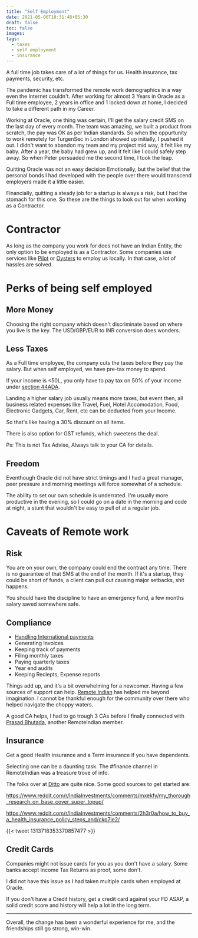 ```yaml
---
title: "Self Employment"
date: 2021-05-06T18:31:48+05:30
draft: false
toc: false
images:
tags:
  - taxes
  - self employment
  - insurance
---
```


A full time job takes care of a lot of things for us. Health insurance, tax payments, security, etc.

The pandemic has transformed the remote work demographics in a way even the Internet couldn't. After working for almost 3 Years in Oracle as a Full time employee, 2 years in office and 1 locked down at home, I decided to take a different path in my Career.

Working at Oracle, one thing was certain, I'll get the salary credit SMS on the last day of every month. The team was amazing, we built a product from scratch, the pay was OK as per Indian standards. So when the oppurtunity to work remotely for TurgenSec in London showed up initially, I pushed it out. I didn't want to abandon my team and my project mid way, it felt like my baby. After a year, the baby had grew up, and it felt like I could safely step away. So when Peter persuaded me the second time, I took the leap.

Quitting Oracle was not an easy decision Emotionally, but the belief that the personal bonds I had developed with the people over there would transcend employers made it a little easier.

Financially, quitting a steady job for a startup is always a risk, but I had the stomach for this one. So these are the things to look out for when working as a Contractor.

# Contractor

As long as the company you work for does not have an Indian Entity, the only option to be employed is as a Contractor.
Some companies use services like [Pilot](https://pilot.com/) or [Oysters](https://www.oysterhr.com/) to employ us locally. In that case, a lot of hassles are solved.

# Perks of being self employed

## More Money

Choosing the right company which doesn't discriminate based on where you live is the key. The USD/GBP/EUR to INR conversion does wonders.

## Less Taxes

As a Full time employee, the company cuts the taxes before they pay the salary.
But when self employed, we have pre-tax money to spend.

If your income is <50L, you only have to pay tax on 50% of your income under [section 44ADA](https://www.thegalacticadvisors.com/post/comprehensive-guide-on-tax-for-freelancers).

Landing a higher salary job usually means more taxes, but event then, all business related expenses like Travel, Fuel, Hotel Accomodation, Food, Electronic Gadgets, Car, Rent, etc can be deducted from your Income.

So that's like having a 30% discount on all items.

There is also option for GST refunds, which sweetens the deal.

Ps: This is not Tax Advise, Always talk to your CA for details.

## Freedom

Eventhough Oracle did not have strict timings and I had a great manager, peer pressure and morning meetings will force somewhat of a schedule.

The ability to set our own schedule is underrated. I'm usually more productive in the evening, so I could go on a date in the morning and code at night, a stunt that wouldn't be easy to pull of at a regular job.

# Caveats of Remote work

## Risk

You are on your own, the company could end the contract any time.
There is no guarantee of that SMS at the end of the month. If it's a startup, they could be short of funds, a client can pull out causing major setbacks, shit happens.

You should have the discipline to have an emergency fund, a few months salary saved somewhere safe.

## Compliance

- [Handling International payments](../payment)
- Generating Invoices
- Keeping track of payments
- Filing monthly taxes
- Paying quarterly taxes
- Year end audits
- Keeping Reciepts, Expense reports

Things add up, and it's a bit overwhelming for a newcomer. Having a few sources of support can help. [Remote Indian](https://remoteindian.com) has helped me beyond imagination. I cannot be thankful enough for the community over there who helped navigate the choppy waters.

A good CA helps, I had to go trough 3 CAs before I finally connected with [Prasad Bhutada](mailto:prasad.bhutada@bnbca.in), another RemoteIndian member.

## Insurance

Get a good Health insurance and a Term insurance if you have dependents.

Selecting one can be a daunting task. The #finance channel in RemoteIndian was a treasure trove of info.

The folks over at [Ditto](https://joinditto.in/) are quite nice.
Some good sources to get started are:

https://www.reddit.com/r/IndiaInvestments/comments/mxekfy/my_thorough_research_on_base_cover_super_topup/

https://www.reddit.com/r/IndiaInvestments/comments/2h3r0a/how_to_buy_a_health_insurance_policy_steps_and/ckp7ie2/

{{< tweet 1313718353370857477 >}}

## Credit Cards

Companies might not issue cards for you as you don't have a salary.
Some banks accept Income Tax Returns as proof, some don't.

I did not have this issue as I had taken multiple cards when employed at Oracle.

If you don't have a Credit history, get a credit card against your FD ASAP, a solid credit score and history will help a lot in the long term.

---

Overall, the change has been a wonderful experience for me, and the friendships still go strong, win-win.
